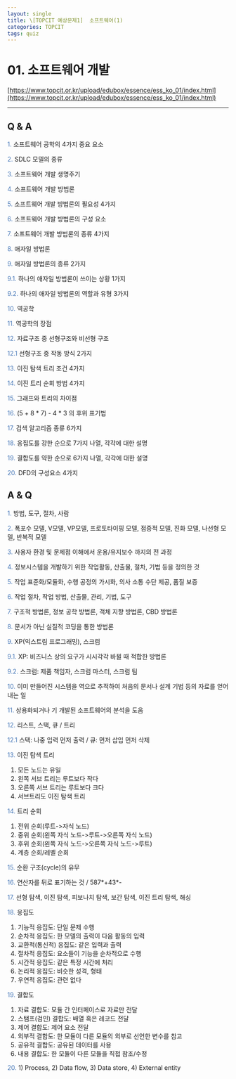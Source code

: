 ```yaml
---
layout: single
title: \[TOPCIT 예상문제1]  소프트웨어(1)
categories: TOPCIT
tags: quiz
---
```


# 01. 소프트웨어 개발 

[https://www.topcit.or.kr/upload/edubox/essence/ess_ko_01/index.html](https://www.topcit.or.kr/upload/edubox/essence/ess_ko_01/index.html)

---
## Q & A 

<span style="color:#4a7ab9"> 1.</span> 소프트웨어 공학의 4가지 중요 요소  

<span style="color:#4a7ab9"> 2.</span> SDLC 모델의 종류  

<span style="color:#4a7ab9"> 3.</span> 소프트웨어 개발 생명주기  

<span style="color:#4a7ab9"> 4.</span> 소프트웨어 개발 방법론  

<span style="color:#4a7ab9"> 5.</span> 소프트웨어 개발 방법론의 필요성 4가지  

<span style="color:#4a7ab9"> 6.</span> 소프트웨어 개발 방법론의 구성 요소  

<span style="color:#4a7ab9"> 7.</span> 소프트웨어 개발 방법론의 종류 4가지  

<span style="color:#4a7ab9"> 8.</span> 애자일 방법론  

<span style="color:#4a7ab9"> 9.</span> 애자일 방법론의 종류 2가지  

<span style="color:#4a7ab9"> 9.1.</span> 하나의 애자일 방법론이 쓰이는 상황 1가지  

<span style="color:#4a7ab9"> 9.2.</span> 하나의 애자일 방법론의 역할과 유형 3가지  

<span style="color:#4a7ab9"> 10.</span> 역공학  

<span style="color:#4a7ab9"> 11.</span> 역공학의 장점  

<span style="color:#4a7ab9"> 12.</span> 자료구조 중 선형구조와 비선형 구조  

<span style="color:#4a7ab9"> 12.1</span> 선형구조 중 작동 방식 2가지  

<span style="color:#4a7ab9"> 13.</span> 이진 탐색 트리 조건 4가지  

<span style="color:#4a7ab9"> 14.</span> 이진 트리 순회 방법 4가지  

<span style="color:#4a7ab9"> 15.</span> 그래프와 트리의 차이점  

<span style="color:#4a7ab9"> 16.</span> (5 + 8 * 7) - 4 * 3 의 후위 표기법  

<span style="color:#4a7ab9"> 17.</span> 검색 알고리즘 종류 6가지  

<span style="color:#4a7ab9"> 18.</span> 응집도를 강한 순으로 7가지 나열, 각각에 대한 설명  

<span style="color:#4a7ab9"> 19.</span> 결합도를 약한 순으로 6가지 나열, 각각에 대한 설명  

<span style="color:#4a7ab9"> 20.</span> DFD의 구성요소 4가지


## A & Q 

<span style="color:#4a7ab9"> 1.</span> 방법, 도구, 절차, 사람  

<span style="color:#4a7ab9"> 2.</span> 폭포수 모델, V모델, VP모델, 프로토타이핑 모델, 점증적 모델, 진화 모델, 나선형 모델, 반복적 모델  

<span style="color:#4a7ab9"> 3.</span> 사용자 환경 및 문제점 이해에서 운용/유지보수 까지의 전 과정  

<span style="color:#4a7ab9"> 4.</span> 정보시스템을 개발하기 위한 작업활동, 산출물, 절차, 기법 등을 정의한 것  

<span style="color:#4a7ab9"> 5.</span> 작업 표준화/모듈화, 수행 공정의 가시화, 의사 소통 수단 제공, 품질 보증  

<span style="color:#4a7ab9"> 6.</span> 작업 절차, 작업 방법, 산출물, 관리, 기법, 도구  

<span style="color:#4a7ab9"> 7.</span> 구조적 방법론, 정보 공학 방법론, 객체 지향 방법론, CBD 방법론    

<span style="color:#4a7ab9"> 8.</span> 문서가 아닌 실질적 코딩을 통한 방법론  

<span style="color:#4a7ab9"> 9.</span> XP(익스트림 프로그래밍), 스크럼  

<span style="color:#4a7ab9"> 9.1.</span> XP: 비즈니스 상의 요구가 시시각각 바뀔 때 적합한 방법론

<span style="color:#4a7ab9"> 9.2.</span> 스크럼: 제품 책임자, 스크럼 마스터, 스크럼 팀  

<span style="color:#4a7ab9"> 10.</span> 이미 만들어진 시스템을 역으로 추적하여 처음의 문서나 설계 기법 등의 자료를 얻어내는 일  

<span style="color:#4a7ab9"> 11.</span> 상용화되거나 기 개발된 소프트웨어의 분석을 도움

<span style="color:#4a7ab9"> 12.</span> 리스트, 스택, 큐 / 트리  

<span style="color:#4a7ab9"> 12.1</span> 스택: 나중 입력 먼저 출력 / 큐: 먼저 삽입 먼저 삭제  

<span style="color:#4a7ab9"> 13.</span> 이진 탐색 트리  
 1) 모든 노드는 유일  
 2) 왼쪽 서브 트리는 루트보다 작다  
 3) 오른쪽 서브 트리는 루트보다 크다  
 4) 서브트리도 이진 탐색 트리   

<span style="color:#4a7ab9"> 14.</span> 트리 순회   
 1) 전위 순회(루트->자식 노드)   
 2) 중위 순회(왼쪽 자식 노드->루트->오른쪽 자식 노드)   
 3) 후위 순회(왼쪽 자식 노드->오른쪽 자식 노드->루트)   
 4) 계층 순회/레벨 순회   

<span style="color:#4a7ab9"> 15.</span> 순환 구조(cycle)의 유무  

<span style="color:#4a7ab9"> 16.</span> 연산자를 뒤로 표기하는 것 / 587*+43\*-    

<span style="color:#4a7ab9"> 17.</span> 선형 탐색, 이진 탐색, 피보나치 탐색, 보간 탐색, 이진 트리 탐색, 해싱  

<span style="color:#4a7ab9"> 18.</span> 응집도  
 1) 기능적 응집도: 단일 문제 수행  
 2) 순차적 응집도: 한 모델의 출력이 다음 활동의 입력  
 3) 교환적(통신적) 응집도: 같은 입력과 출력  
 4) 절차적 응집도: 요소들이 기능을 순차적으로 수행  
 5) 시간적 응집도: 같은 특정 시간에 처리  
 6) 논리적 응집도: 비슷한 성격, 형태  
 7) 우연적 응집도: 관련 없다  

<span style="color:#4a7ab9"> 19.</span> 결합도  
 1) 자료 결합도: 모듈 간 인터페이스로 자료만 전달  
 2) 스탬프(검인) 결합도: 배열 혹은 레코드 전달  
 3) 제어 결합도: 제어 요소 전달  
 4) 외부적 결합도: 한 모듈이 다른 모듈의 외부로 선언한 변수를 참고  
 5) 공유적 결합도: 공유된 데이터를 사용  
 6) 내용 결합도: 한 모듈이 다른 모듈을 직접 참조/수정  

<span style="color:#4a7ab9"> 20.</span> 1) Process, 2) Data flow, 3) Data store, 4) External entity  

